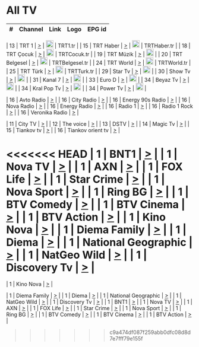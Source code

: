 <h1>All TV</h1>

| #   | Channel        | Link  | Logo | EPG id |
|:---:|:--------------:|:-----:|:----:|:------:|

| 13  | TRT 1            | [>](https://tv-trt1.medya.trt.com.tr/master.m3u8) | <img height="20" src="https://i.imgur.com/j786OLG.png"/> | TRT1.tr |
| 15  | TRT Haber        | [>](https://tv-trthaber.medya.trt.com.tr/master.m3u8) | <img height="20" src="https://i.imgur.com/OVfo8Ab.png"/> | TRTHaber.tr |
| 18  | TRT Çocuk        | [>](https://tv-trtcocuk.medya.trt.com.tr/master.m3u8) | <img height="20" src="https://i.imgur.com/QLFmD6d.png"/> | TRTCocuk.tr |
| 19  | TRT Müzik        | [>](https://tv-trtmuzik.medya.trt.com.tr/master.m3u8) | <img height="20" src="https://i.imgur.com/fIVFCEd.png"/> |
| 20  | TRT Belgesel     | [>](https://tv-trtbelgesel.medya.trt.com.tr/master.m3u8) | <img height="20" src="https://i.imgur.com/MGO87pe.png"/> | TRTBelgesel.tr |
| 24  | TRT World        | [>](https://tv-trtworld.medya.trt.com.tr/master.m3u8) | <img height="20" src="https://i.imgur.com/JEA2xpv.png"/> | TRTWorld.tr |
| 25  | TRT Türk         | [>](https://tv-trtturk.medya.trt.com.tr/master.m3u8) | <img height="20" src="https://i.imgur.com/OSTOQNw.png"/> | TRTTurk.tr |
| 29  | Star Tv   | [>](https://dogus-live.daioncdn.net/startv/startv_360p.m3u8) | <img height="20" src="https://i.imgur.com/IebUZx1.png"/> |
| 30  | Show Tv     | [>](https://ciner-live.daioncdn.net/showtv/showtv.m3u8) | <img height="20" src="https://i.imgur.com/IebUZx1.png"/> |
| 31  | Kanal 7     | [>](https://kanal7-live.daioncdn.net/kanal7/kanal7.m3u8) | <img height="20" src="https://i.imgur.com/IebUZx1.png"/> |
| 33  | Euro D    | [>](https://www.youtube.com/user/KanalD/live) | <img height="20" src="https://i.imgur.com/IebUZx1.png"/> |
| 34  | Beyaz Tv     | [>](https://beyaztv-live.daioncdn.net/beyaztv/beyaztv.m3u8) | <img height="20" src="https://i.imgur.com/IebUZx1.png"/> |
| 34  | Kral Pop Tv     | [>](https://www.youtube.com/watch?v=GuFTuKoXepw) | <img height="20" src="https://i.imgur.com/IebUZx1.png"/> |
| 34  | Power Tv     | [>](https://livetv.powerapp.com.tr/powerTV/powerhd.smil/chunklist.m3u8) | <img height="20" src="https://i.imgur.com/IebUZx1.png"/> |

| 16  | Avto Radio | [>](http://stream.metacast.eu/avtoradio.mp3.m3u) |
| 16  | City Radio | [>](http://stream.metacast.eu/city.aac.m3u) |
| 16  | Energy 90s Radio | [>](http://stream.metacast.eu/energy-90s.m3u) |
| 16  | Nova Radio | [>](http://stream.metacast.eu/nova.aac.m3u) |
| 16  | Energy Radio | [>](http://stream.metacast.eu/nrj.aac.m3u) |
| 16  | Radio 1 | [>](http://stream.metacast.eu/radio1.aac.m3u) |
| 16  | Radio 1 Rock | [>](http://stream.metacast.eu/radio1rock.aac.m3u) |
| 16  | Veronika Radio | [>](http://stream.metacast.eu/veronika.aac.m3u) |

| 11  | City TV | [>](https://tv.city.bg/play/tshls/citytv/index.m3u8) |
| 12  | The voice | [>](https://bss1.neterra.tv/thevoice/thevoice.m3u8) |
| 13  | DSTV | [>](http://46.249.95.140:8081/hls/data.m3u8) |
| 14  | Magic Tv | [>](https://bss1.neterra.tv/magictv/magictv.m3u8) |
| 15  | Tiankov tv | [>](https://streamer103.neterra.tv/tiankov-folk/live.m3u8) |
| 16  | Tiankov orient tv | [>](https://streamer103.neterra.tv/tiankov-orient/live.m3u8) |

<<<<<<< HEAD
| 1 | BNT1 | [>](https://ymkaya.xyz:40940/tv/bnt1/playlist.m3u8?wmsAuthSign=c2VydmVyX3RpbWU9Ni84LzIwMjUgMTowMToxMSBQTSZoYXNoX3ZhbHVlPS9mTy93S0U2THRuakQ2UVBieFVUVHc9PSZ2YWxpZG1pbnV0ZXM9NjA=) |
| 1 | Nova TV | [>](https://ymkaya.xyz:40940/tv/novatv/playlist.m3u8?wmsAuthSign=c2VydmVyX3RpbWU9Ni84LzIwMjUgMTowMToyMSBQTSZoYXNoX3ZhbHVlPVBrUHAxQTlyMHBIK3pZVk5oSkt3MkE9PSZ2YWxpZG1pbnV0ZXM9NjA=) |
| 1 | AXN | [>](https://ymkaya.xyz:40940/tv/axn/playlist.m3u8?wmsAuthSign=c2VydmVyX3RpbWU9Ni84LzIwMjUgMTowMTozMSBQTSZoYXNoX3ZhbHVlPVBIbXkyTGs1SEZIeTE5U1g3WWZLaEE9PSZ2YWxpZG1pbnV0ZXM9NjA=) |
| 1 | FOX Life | [>](https://ymkaya.xyz:40940/tv/foxlife/playlist.m3u8?wmsAuthSign=c2VydmVyX3RpbWU9Ni84LzIwMjUgMTowMTo0MSBQTSZoYXNoX3ZhbHVlPXVGcWhNOXRoUkVvNHhSL2lMc1J6QkE9PSZ2YWxpZG1pbnV0ZXM9NjA=) |
| 1 | Star Crime | [>](https://ymkaya.xyz:40940/tv/foxcrime/playlist.m3u8?wmsAuthSign=c2VydmVyX3RpbWU9Ni84LzIwMjUgMTowMTo1MCBQTSZoYXNoX3ZhbHVlPWxzWUh5VnNidGJPcG9hOVZnTkJRclE9PSZ2YWxpZG1pbnV0ZXM9NjA=) |
| 1 | Nova Sport | [>](https://ymkaya.xyz:40940/tv/novasport/playlist.m3u8?wmsAuthSign=c2VydmVyX3RpbWU9Ni84LzIwMjUgMTowMjowMCBQTSZoYXNoX3ZhbHVlPUFFSkV1T0FQV0JLdXMzajFXZkpkTWc9PSZ2YWxpZG1pbnV0ZXM9NjA=) |
| 1 | Ring BG | [>](https://ymkaya.xyz:40940/tv/ringbg/playlist.m3u8?wmsAuthSign=c2VydmVyX3RpbWU9Ni84LzIwMjUgMTowMjoxMCBQTSZoYXNoX3ZhbHVlPTFkbmVVSXFmSHpHMG8wWVBycTQwd0E9PSZ2YWxpZG1pbnV0ZXM9NjA=) |
| 1 | BTV Comedy | [>](https://ymkaya.xyz:40940/tv/btvcomedy/playlist.m3u8?wmsAuthSign=c2VydmVyX3RpbWU9Ni84LzIwMjUgMTowMjoyMCBQTSZoYXNoX3ZhbHVlPVFRTU1aeGVURU1vYmMvMVBaSFI2ZEE9PSZ2YWxpZG1pbnV0ZXM9NjA=) |
| 1 | BTV Cinema | [>](https://ymkaya.xyz:40940/tv/btvcinema/playlist.m3u8?wmsAuthSign=c2VydmVyX3RpbWU9Ni84LzIwMjUgMTowMjoyOSBQTSZoYXNoX3ZhbHVlPTNCZHcxTW1LWmJkd0xERmlqZEQ1dWc9PSZ2YWxpZG1pbnV0ZXM9NjA=) |
| 1 | BTV Action | [>](https://ymkaya.xyz:40940/tv/btvaction/playlist.m3u8?wmsAuthSign=c2VydmVyX3RpbWU9Ni84LzIwMjUgMTowMjozOSBQTSZoYXNoX3ZhbHVlPU1FbUcvYXhkcFJpSXhYVmJtZ2NOdnc9PSZ2YWxpZG1pbnV0ZXM9NjA=) |
| 1 | Kino Nova | [>](https://ymkaya.xyz:40940/tv/kinonova/playlist.m3u8?wmsAuthSign=c2VydmVyX3RpbWU9Ni84LzIwMjUgMTowMjo0OCBQTSZoYXNoX3ZhbHVlPXlCT3RmdDhWdmxiWHJEdmh2emNpVVE9PSZ2YWxpZG1pbnV0ZXM9NjA=) |
| 1 | Diema Family | [>](https://ymkaya.xyz:40940/tv/diemafamily/playlist.m3u8?wmsAuthSign=c2VydmVyX3RpbWU9Ni84LzIwMjUgMTowMjo1OCBQTSZoYXNoX3ZhbHVlPW9tMlFzVnIyR2h3SXlXVHlFUnVFclE9PSZ2YWxpZG1pbnV0ZXM9NjA=) |
| 1 | Diema | [>](https://ymkaya.xyz:40940/tv/diema/playlist.m3u8?wmsAuthSign=c2VydmVyX3RpbWU9Ni84LzIwMjUgMTowMzowNyBQTSZoYXNoX3ZhbHVlPUgzdW5oM3BQaXNKZEEyQkZkNzJWMXc9PSZ2YWxpZG1pbnV0ZXM9NjA=) |
| 1 | National Geographic | [>](https://ymkaya.xyz:40940/tv/natgeo/playlist.m3u8?wmsAuthSign=c2VydmVyX3RpbWU9Ni84LzIwMjUgMTowMzoxNyBQTSZoYXNoX3ZhbHVlPUVSRGNQRWcycnR3a3ZLbE1YbnFSb0E9PSZ2YWxpZG1pbnV0ZXM9NjA=) |
| 1 | NatGeo Wild | [>](https://ymkaya.xyz:40940/tv/natgeowild/playlist.m3u8?wmsAuthSign=c2VydmVyX3RpbWU9Ni84LzIwMjUgMTowMzoyNyBQTSZoYXNoX3ZhbHVlPUcvY3ZDZFBldGNOZzByUnpzZlFIcUE9PSZ2YWxpZG1pbnV0ZXM9NjA=) |
| 1 | Discovery Tv | [>](https://ymkaya.xyz:40940/tv/discovery/playlist.m3u8?wmsAuthSign=c2VydmVyX3RpbWU9Ni84LzIwMjUgMTowMzozNiBQTSZoYXNoX3ZhbHVlPVhqYUtzbS9mUE5uZlB2SUY5MWo3RWc9PSZ2YWxpZG1pbnV0ZXM9NjA=) |
=======


| 1 | Kino Nova | [>](https://ymkaya.xyz:11336/tv/kinonova/playlist.m3u8?wmsAuthSign=c2VydmVyX3RpbWU9MS8yLzIwMjUgNDo0MDoyMCBBTSZoYXNoX3ZhbHVlPWlFS1FrWEtMMVRFM3l5YklUWUJQUHc9PSZ2YWxpZG1pbnV0ZXM9NjA=) |

| 1 | Diema Family | [>](https://ymkaya.xyz:11336/tv/diemafamily/playlist.m3u8?wmsAuthSign=c2VydmVyX3RpbWU9MS8yLzIwMjUgNDo0MDozMCBBTSZoYXNoX3ZhbHVlPUVUaTVKTldvZTF5WVVCM0YwL21kaXc9PSZ2YWxpZG1pbnV0ZXM9NjA=) |
| 1 | Diema | [>](https://ymkaya.xyz:11336/tv/diema/playlist.m3u8?wmsAuthSign=c2VydmVyX3RpbWU9MS8yLzIwMjUgNDo0MDo0MCBBTSZoYXNoX3ZhbHVlPVlYMWVJT2NuUjNpUTBsaytEUFFOS2c9PSZ2YWxpZG1pbnV0ZXM9NjA=) |
| 1 | National Geographic | [>](https://ymkaya.xyz:11336/tv/natgeo/playlist.m3u8?wmsAuthSign=c2VydmVyX3RpbWU9MS8yLzIwMjUgNDo0MTo0MSBBTSZoYXNoX3ZhbHVlPTJQTlVmcG5nYWx0M013eUhGRGxnd0E9PSZ2YWxpZG1pbnV0ZXM9NjA=) |
| 1 | NatGeo Wild | [>](https://ymkaya.xyz:11336/tv/natgeowild/playlist.m3u8?wmsAuthSign=c2VydmVyX3RpbWU9MS8yLzIwMjUgNDo0MTo1MSBBTSZoYXNoX3ZhbHVlPVl1OXZaTTliN0hGWEN3eDBYd1duNkE9PSZ2YWxpZG1pbnV0ZXM9NjA=) |
| 1 | Discovery Tv | [>](https://ymkaya.xyz:11336/tv/discovery/playlist.m3u8?wmsAuthSign=c2VydmVyX3RpbWU9MS8yLzIwMjUgNDo0MjowMSBBTSZoYXNoX3ZhbHVlPWtBQmdLNlY2RmQwWElzMVYzSDJyVkE9PSZ2YWxpZG1pbnV0ZXM9NjA=) |
| 1 | BNT1 | [>](https://ymkaya.xyz:11336/tv/bnt1/playlist.m3u8?wmsAuthSign=c2VydmVyX3RpbWU9MS8yLzIwMjUgNDozODozOCBBTSZoYXNoX3ZhbHVlPVVrMVlRQXpJWlhYeUh6ZFVpSC9NMUE9PSZ2YWxpZG1pbnV0ZXM9NjA=) |
| 1 | Nova TV | [>](https://ymkaya.xyz:11336/tv/novatv/playlist.m3u8?wmsAuthSign=c2VydmVyX3RpbWU9MS8yLzIwMjUgNDozODo0OCBBTSZoYXNoX3ZhbHVlPUVxQjh1a0ZzYkVGZU8zZDFGTzdreVE9PSZ2YWxpZG1pbnV0ZXM9NjA=) |
| 1 | AXN | [>](https://ymkaya.xyz:11336/tv/axn/playlist.m3u8?wmsAuthSign=c2VydmVyX3RpbWU9MS8yLzIwMjUgNDozODo1OCBBTSZoYXNoX3ZhbHVlPUpkWStGY1hkNXhaOVpPZ0thQ0FZL3c9PSZ2YWxpZG1pbnV0ZXM9NjA=) |
| 1 | FOX Life | [>](https://ymkaya.xyz:11336/tv/foxlife/playlist.m3u8?wmsAuthSign=c2VydmVyX3RpbWU9MS8yLzIwMjUgNDozOToxMCBBTSZoYXNoX3ZhbHVlPWt1ZDc1T3AzYlZDTjJnSy9TU0xJZlE9PSZ2YWxpZG1pbnV0ZXM9NjA=) |
| 1 | Star Crime | [>](https://ymkaya.xyz:11336/tv/foxcrime/playlist.m3u8?wmsAuthSign=c2VydmVyX3RpbWU9MS8yLzIwMjUgNDozOToyMCBBTSZoYXNoX3ZhbHVlPXIwVU45Nm9FR1l2enNkTG9TanBxbmc9PSZ2YWxpZG1pbnV0ZXM9NjA=) |
| 1 | Nova Sport | [>](https://ymkaya.xyz:11336/tv/novasport/playlist.m3u8?wmsAuthSign=c2VydmVyX3RpbWU9MS8yLzIwMjUgNDozOTozMCBBTSZoYXNoX3ZhbHVlPXlSZ0UxazVaM0xhSmc0NmR4T0c1T2c9PSZ2YWxpZG1pbnV0ZXM9NjA=) |
| 1 | Ring BG | [>](https://ymkaya.xyz:11336/tv/ringbg/playlist.m3u8?wmsAuthSign=c2VydmVyX3RpbWU9MS8yLzIwMjUgNDozOTo0MCBBTSZoYXNoX3ZhbHVlPTR4aUlFNHVUYWN4enY1WkVuOFZma2c9PSZ2YWxpZG1pbnV0ZXM9NjA=) |
| 1 | BTV Comedy | [>](https://ymkaya.xyz:11336/tv/btvcomedy/playlist.m3u8?wmsAuthSign=c2VydmVyX3RpbWU9MS8yLzIwMjUgNDozOTo1MCBBTSZoYXNoX3ZhbHVlPUtrMTJ2RHNTTUU1RFp1ZkVOdXFSK3c9PSZ2YWxpZG1pbnV0ZXM9NjA=) |
| 1 | BTV Cinema | [>](https://ymkaya.xyz:11336/tv/btvcinema/playlist.m3u8?wmsAuthSign=c2VydmVyX3RpbWU9MS8yLzIwMjUgNDozOTo1OSBBTSZoYXNoX3ZhbHVlPTZWcU9FZW56cG1NM1lrYy8xNE5NeHc9PSZ2YWxpZG1pbnV0ZXM9NjA=) |
| 1 | BTV Action | [>](https://ymkaya.xyz:11336/tv/btvaction/playlist.m3u8?wmsAuthSign=c2VydmVyX3RpbWU9MS8yLzIwMjUgNDo0MDoxMCBBTSZoYXNoX3ZhbHVlPUlDd0ErRkZVWThyMVZwR3c2REdGZ3c9PSZ2YWxpZG1pbnV0ZXM9NjA=) |
>>>>>>> c9a474df087f259abb0dfc08d8d7e7fff79e155f
